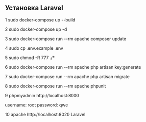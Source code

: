 
## Установка Laravel

1 sudo docker-compose up --build

2 sudo docker-compose up -d

3 sudo docker-compose run --rm apache composer update

4 sudo cp .env.example .env

5 sudo chmod -R 777 ./*

6 sudo docker-compose run --rm apache php artisan key:generate

7 sudo docker-compose run --rm apache php artisan migrate

8 sudo docker-compose run --rm apache phpunit

9 phpmyadmin http://localhost:8000
   
   username: root
   password: qwe

10 apache http://localhost:8020 Laravel

